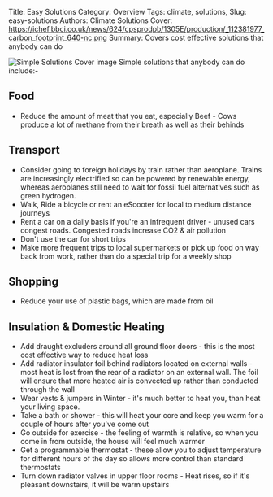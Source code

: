 Title: Easy Solutions
Category: Overview
Tags: climate, solutions, 
Slug: easy-solutions
Authors: Climate Solutions
Cover: https://ichef.bbci.co.uk/news/624/cpsprodpb/1305E/production/_112381977_carbon_footprint_640-nc.png
Summary: Covers cost effective solutions that anybody can do

![Simple Solutions Cover image](https://ichef.bbci.co.uk/news/624/cpsprodpb/1305E/production/_112381977_carbon_footprint_640-nc.png)
Simple solutions that anybody can do include:-

## Food
* Reduce the amount of meat that you eat, especially Beef - Cows produce a lot of methane from their breath as well as their behinds

## Transport
* Consider going to foreign holidays by train rather than aeroplane. Trains are increasingly electrified so can be powered by renewable energy, whereas aeroplanes still need to wait for fossil fuel alternatives such as green hydrogen.
* Walk, Ride a bicycle or rent an eScooter for local to medium distance journeys
* Rent a car on a daily basis if you're an infrequent driver - unused cars congest roads. Congested roads increase CO2 & air pollution
* Don't use the car for short trips
* Make more frequent trips to local supermarkets or pick up food on way back from work, rather than do a special trip for a weekly shop

## Shopping
* Reduce your use of plastic bags, which are made from oil

## Insulation & Domestic Heating
* Add draught excluders around all ground floor doors - this is the most cost effective way to reduce heat loss
* Add radiator insulator foil behind radiators located on external walls - most heat is lost from the rear of a radiator on an external wall. The foil will ensure that more heated air is convected up rather than conducted through the wall
* Wear vests & jumpers in Winter - it's much better to heat you, than heat your living space.
* Take a bath or shower - this will heat your core and keep you warm for a couple of hours after you've come out
* Go outside for exercise - the feeling of warmth is relative, so when you come in from outside, the house will feel much warmer
* Get a programmable thermostat - these allow you to adjust temperature for different hours of the day so allows more control than standard thermostats
* Turn down radiator valves in upper floor rooms - Heat rises, so if it's pleasant downstairs, it will be warm upstairs
